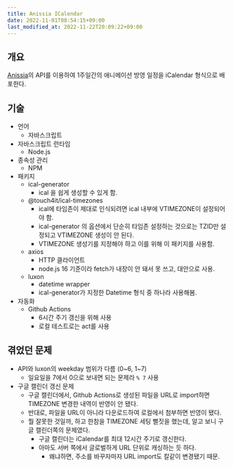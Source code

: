 ```yaml
---
title: Anissia ICalendar
date: 2022-11-01T08:54:15+09:00
last_modified_at: 2022-11-22T20:09:22+09:00
---
```

## 개요

[Anissia](https://anissia.net/)의 API를 이용하여 1주일간의 애니메이션 방영 일정을 iCalendar 형식으로 배포한다.

## 기술

- 언어
	- 자바스크립트
- 자바스크립트 런타임
	- Node.js
- 종속성 관리
	- NPM
- 패키지
	- ical-generator
		- ical 을 쉽게 생성할 수 있게 함.
	- @touch4it/ical-timezones
		- ical에 타임존이 제대로 인식되려면 ical 내부에 VTIMEZONE이 설정되어야 함.
		- ical-generator 의 옵션에서 단순히 타임존 설정하는 것으로는 TZID만 설정되고 VTIMEZONE 생성이 안 된다.
		- VTIMEZONE 생성기를 지정해야 하고 이를 위해 이 패키지를 사용함.
	- axios
		- HTTP 클라이언트
		- node.js 16 기준이라 fetch가 내장이 안 돼서 못 쓰고, 대안으로 사용.
	- luxon
		- datetime wrapper
		- ical-generator가 지정한 Datetime 형식 중 하나라 사용해봄.
- 자동화
	- Github Actions
		- 6시간 주기 갱신을 위해 사용
		- 로컬 테스트로는 act를 사용

## 겪었던 문제

- API와 luxon의 weekday 범위가 다름 (0~6, 1~7)
	- 일요일을 7에서 0으로 보내면 되는 문제라 `% 7` 사용
- 구글 캘린더 갱신 문제
	- 구글 캘린더에서, Github Actions로 생성된 파일을 URL로 import하면 TIMEZONE 변경한 내역이 반영이 안 됐다.
	- 반대로, 파일을 URL이 아니라 다운로드하여 로컬에서 첨부하면 반영이 됐다.
	- 뭘 잘못한 것일까, 하고 한참을 TIMEZONE 세팅 뻘짓을 했는데, 알고 보니 구글 캘린더쪽의 문제였다.
		- 구글 캘린더는 iCalendar를 최대 12시간 주기로 갱신한다.
		- 아마도 서버 쪽에서 글로벌하게 URL 단위로 캐싱하는 듯 하다.
			- 왜냐하면, 주소를 바꾸자마자 URL import도 칼같이 변경됐기 때문.